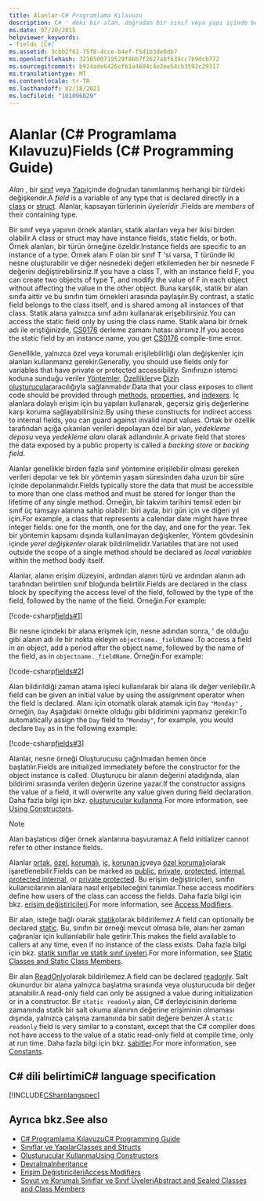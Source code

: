 ```yaml
---
title: Alanlar-C# Programlama Kılavuzu
description: C# ' deki bir alan, doğrudan bir sınıf veya yapı içinde belirtilen her türlü tür değişkenidir. Alanlar, kapsayan türlerinin üyeleridir.
ms.date: 07/20/2015
helpviewer_keywords:
- fields [C#]
ms.assetid: 3cbb2f61-75f8-4cce-b4ef-f5d1b3de0db7
ms.openlocfilehash: 3210500719529f8bb7f2627abf634cc7b9dcb772
ms.sourcegitcommit: b924ade6426cf61a4604c4e2ee54cb3592c29317
ms.translationtype: MT
ms.contentlocale: tr-TR
ms.lasthandoff: 02/18/2021
ms.locfileid: "101096829"
---
```

# <a name="fields-c-programming-guide"></a><span data-ttu-id="34b15-104">Alanlar (C# Programlama Kılavuzu)</span><span class="sxs-lookup"><span data-stu-id="34b15-104">Fields (C# Programming Guide)</span></span>

<span data-ttu-id="34b15-105">*Alan* , bir [sınıf](../../language-reference/keywords/class.md) veya [Yapı](../../language-reference/builtin-types/struct.md)içinde doğrudan tanımlanmış herhangi bir türdeki değişkendir.</span><span class="sxs-lookup"><span data-stu-id="34b15-105">A *field* is a variable of any type that is declared directly in a [class](../../language-reference/keywords/class.md) or [struct](../../language-reference/builtin-types/struct.md).</span></span> <span data-ttu-id="34b15-106">Alanlar, kapsayan türlerinin *üyeleridir* .</span><span class="sxs-lookup"><span data-stu-id="34b15-106">Fields are *members* of their containing type.</span></span>

<span data-ttu-id="34b15-107">Bir sınıf veya yapının örnek alanları, statik alanları veya her ikisi birden olabilir.</span><span class="sxs-lookup"><span data-stu-id="34b15-107">A class or struct may have instance fields, static fields, or both.</span></span> <span data-ttu-id="34b15-108">Örnek alanları, bir türün örneğine özeldir.</span><span class="sxs-lookup"><span data-stu-id="34b15-108">Instance fields are specific to an instance of a type.</span></span> <span data-ttu-id="34b15-109">Örnek alanı F olan bir sınıf T 'si varsa, T türünde iki nesne oluşturabilir ve diğer nesnedeki değeri etkilemeden her bir nesnede F değerini değiştirebilirsiniz.</span><span class="sxs-lookup"><span data-stu-id="34b15-109">If you have a class T, with an instance field F, you can create two objects of type T, and modify the value of F in each object without affecting the value in the other object.</span></span> <span data-ttu-id="34b15-110">Buna karşılık, statik bir alan sınıfa aittir ve bu sınıfın tüm örnekleri arasında paylaşılır.</span><span class="sxs-lookup"><span data-stu-id="34b15-110">By contrast, a static field belongs to the class itself, and is shared among all instances of that class.</span></span> <span data-ttu-id="34b15-111">Statik alana yalnızca sınıf adını kullanarak erişebilirsiniz.</span><span class="sxs-lookup"><span data-stu-id="34b15-111">You can access the static field only by using the class name.</span></span> <span data-ttu-id="34b15-112">Statik alana bir örnek adı ile eriştiğinizde, [CS0176](../../misc/cs0176.md) derleme zamanı hatası alırsınız.</span><span class="sxs-lookup"><span data-stu-id="34b15-112">If you access the static field by an instance name, you get [CS0176](../../misc/cs0176.md) compile-time error.</span></span>

<span data-ttu-id="34b15-113">Genellikle, yalnızca özel veya korumalı erişilebilirliği olan değişkenler için alanları kullanmanız gerekir.</span><span class="sxs-lookup"><span data-stu-id="34b15-113">Generally, you should use fields only for variables that have private or protected accessibility.</span></span> <span data-ttu-id="34b15-114">Sınıfınızın istemci koduna sunduğu veriler [Yöntemler](./methods.md), [Özellikler](./properties.md)ve [Dizin oluşturucular](../indexers/index.md)aracılığıyla sağlanmalıdır.</span><span class="sxs-lookup"><span data-stu-id="34b15-114">Data that your class exposes to client code should be provided through [methods](./methods.md), [properties](./properties.md), and [indexers](../indexers/index.md).</span></span> <span data-ttu-id="34b15-115">İç alanlara dolaylı erişim için bu yapıları kullanarak, geçersiz giriş değerlerine karşı koruma sağlayabilirsiniz.</span><span class="sxs-lookup"><span data-stu-id="34b15-115">By using these constructs for indirect access to internal fields, you can guard against invalid input values.</span></span> <span data-ttu-id="34b15-116">Ortak bir özellik tarafından açığa çıkarılan verileri depolayan özel bir alan, *yedekleme deposu* veya *yedekleme alanı* olarak adlandırılır.</span><span class="sxs-lookup"><span data-stu-id="34b15-116">A private field that stores the data exposed by a public property is called a *backing store* or *backing field*.</span></span>

<span data-ttu-id="34b15-117">Alanlar genellikle birden fazla sınıf yöntemine erişilebilir olması gereken verileri depolar ve tek bir yöntemin yaşam süresinden daha uzun bir süre içinde depolanmalıdır.</span><span class="sxs-lookup"><span data-stu-id="34b15-117">Fields typically store the data that must be accessible to more than one class method and must be stored for longer than the lifetime of any single method.</span></span> <span data-ttu-id="34b15-118">Örneğin, bir takvim tarihini temsil eden bir sınıf üç tamsayı alanına sahip olabilir: biri ayda, biri gün için ve diğeri yıl için.</span><span class="sxs-lookup"><span data-stu-id="34b15-118">For example, a class that represents a calendar date might have three integer fields: one for the month, one for the day, and one for the year.</span></span> <span data-ttu-id="34b15-119">Tek bir yöntemin kapsamı dışında kullanılmayan değişkenler, Yöntem gövdesinin içinde *yerel değişkenler* olarak bildirilmelidir.</span><span class="sxs-lookup"><span data-stu-id="34b15-119">Variables that are not used outside the scope of a single method should be declared as *local variables* within the method body itself.</span></span>

<span data-ttu-id="34b15-120">Alanlar, alanın erişim düzeyini, ardından alanın türü ve ardından alanın adı tarafından belirtilen sınıf bloğunda belirtilir.</span><span class="sxs-lookup"><span data-stu-id="34b15-120">Fields are declared in the class block by specifying the access level of the field, followed by the type of the field, followed by the name of the field.</span></span> <span data-ttu-id="34b15-121">Örneğin:</span><span class="sxs-lookup"><span data-stu-id="34b15-121">For example:</span></span>

[!code-csharp[fields#1](snippets/fields/Program.cs#1)]

<span data-ttu-id="34b15-122">Bir nesne içindeki bir alana erişmek için, nesne adından sonra, ' de olduğu gibi alanın adı ile bir nokta ekleyin `objectname._fieldName` .</span><span class="sxs-lookup"><span data-stu-id="34b15-122">To access a field in an object, add a period after the object name, followed by the name of the field, as in `objectname._fieldName`.</span></span> <span data-ttu-id="34b15-123">Örneğin:</span><span class="sxs-lookup"><span data-stu-id="34b15-123">For example:</span></span>

[!code-csharp[fields#2](snippets/fields/Program.cs#2)]

<span data-ttu-id="34b15-124">Alan bildirildiği zaman atama işleci kullanılarak bir alana ilk değer verilebilir.</span><span class="sxs-lookup"><span data-stu-id="34b15-124">A field can be given an initial value by using the assignment operator when the field is declared.</span></span> <span data-ttu-id="34b15-125">Alanı için otomatik olarak atamak için `Day` `"Monday"` , örneğin, `Day` Aşağıdaki örnekte olduğu gibi bildirimini yapmanız gerekir:</span><span class="sxs-lookup"><span data-stu-id="34b15-125">To automatically assign the `Day` field to `"Monday"`, for example, you would declare `Day` as in the following example:</span></span>

[!code-csharp[fields#3](snippets/fields/Program.cs#3)]

<span data-ttu-id="34b15-126">Alanlar, nesne örneği Oluşturucusu çağrılmadan hemen önce başlatılır.</span><span class="sxs-lookup"><span data-stu-id="34b15-126">Fields are initialized immediately before the constructor for the object instance is called.</span></span> <span data-ttu-id="34b15-127">Oluşturucu bir alanın değerini atadığında, alan bildirimi sırasında verilen değerin üzerine yazar.</span><span class="sxs-lookup"><span data-stu-id="34b15-127">If the constructor assigns the value of a field, it will overwrite any value given during field declaration.</span></span> <span data-ttu-id="34b15-128">Daha fazla bilgi için bkz. [oluşturucular kullanma](./using-constructors.md).</span><span class="sxs-lookup"><span data-stu-id="34b15-128">For more information, see [Using Constructors](./using-constructors.md).</span></span>

> [!NOTE]
> <span data-ttu-id="34b15-129">Alan başlatıcısı diğer örnek alanlarına başvuramaz.</span><span class="sxs-lookup"><span data-stu-id="34b15-129">A field initializer cannot refer to other instance fields.</span></span>

<span data-ttu-id="34b15-130">Alanlar [ortak](../../language-reference/keywords/public.md), [özel](../../language-reference/keywords/private.md), [korumalı](../../language-reference/keywords/protected.md), [iç](../../language-reference/keywords/internal.md), [korunan iç](../../language-reference/keywords/protected-internal.md)veya [özel korumalı](../../language-reference/keywords/private-protected.md)olarak işaretlenebilir.</span><span class="sxs-lookup"><span data-stu-id="34b15-130">Fields can be marked as [public](../../language-reference/keywords/public.md), [private](../../language-reference/keywords/private.md), [protected](../../language-reference/keywords/protected.md), [internal](../../language-reference/keywords/internal.md), [protected internal](../../language-reference/keywords/protected-internal.md), or [private protected](../../language-reference/keywords/private-protected.md).</span></span> <span data-ttu-id="34b15-131">Bu erişim değiştiricileri, sınıfın kullanıcılarının alanlara nasıl erişebileceğini tanımlar.</span><span class="sxs-lookup"><span data-stu-id="34b15-131">These access modifiers define how users of the class can access the fields.</span></span> <span data-ttu-id="34b15-132">Daha fazla bilgi için bkz. [erişim değiştiricileri](./access-modifiers.md).</span><span class="sxs-lookup"><span data-stu-id="34b15-132">For more information, see [Access Modifiers](./access-modifiers.md).</span></span>

<span data-ttu-id="34b15-133">Bir alan, isteğe bağlı olarak [statik](../../language-reference/keywords/static.md)olarak bildirilemez.</span><span class="sxs-lookup"><span data-stu-id="34b15-133">A field can optionally be declared [static](../../language-reference/keywords/static.md).</span></span> <span data-ttu-id="34b15-134">Bu, sınıfın bir örneği mevcut olmasa bile, alanı her zaman çağıranlar için kullanılabilir hale getirir.</span><span class="sxs-lookup"><span data-stu-id="34b15-134">This makes the field available to callers at any time, even if no instance of the class exists.</span></span> <span data-ttu-id="34b15-135">Daha fazla bilgi için bkz. [statik sınıflar ve statik sınıf üyeleri](./static-classes-and-static-class-members.md).</span><span class="sxs-lookup"><span data-stu-id="34b15-135">For more information, see [Static Classes and Static Class Members](./static-classes-and-static-class-members.md).</span></span>

<span data-ttu-id="34b15-136">Bir alan [ReadOnly](../../language-reference/keywords/readonly.md)olarak bildirilemez.</span><span class="sxs-lookup"><span data-stu-id="34b15-136">A field can be declared [readonly](../../language-reference/keywords/readonly.md).</span></span> <span data-ttu-id="34b15-137">Salt okunurdur bir alana yalnızca başlatma sırasında veya oluşturucuda bir değer atanabilir.</span><span class="sxs-lookup"><span data-stu-id="34b15-137">A read-only field can only be assigned a value during initialization or in a constructor.</span></span> <span data-ttu-id="34b15-138">Bir `static readonly` alan, C# derleyicisinin derleme zamanında statik bir salt okuma alanının değerine erişiminin olmaması dışında, yalnızca çalışma zamanında bir sabit değere benzer.</span><span class="sxs-lookup"><span data-stu-id="34b15-138">A `static readonly` field is very similar to a constant, except that the C# compiler does not have access to the value of a static read-only field at compile time, only at run time.</span></span> <span data-ttu-id="34b15-139">Daha fazla bilgi için bkz. [sabitler](./constants.md).</span><span class="sxs-lookup"><span data-stu-id="34b15-139">For more information, see [Constants](./constants.md).</span></span>

## <a name="c-language-specification"></a><span data-ttu-id="34b15-140">C# dili belirtimi</span><span class="sxs-lookup"><span data-stu-id="34b15-140">C# language specification</span></span>

[!INCLUDE[CSharplangspec](~/includes/csharplangspec-md.md)]

## <a name="see-also"></a><span data-ttu-id="34b15-141">Ayrıca bkz.</span><span class="sxs-lookup"><span data-stu-id="34b15-141">See also</span></span>

- [<span data-ttu-id="34b15-142">C# Programlama Kılavuzu</span><span class="sxs-lookup"><span data-stu-id="34b15-142">C# Programming Guide</span></span>](../index.md)
- [<span data-ttu-id="34b15-143">Sınıflar ve Yapılar</span><span class="sxs-lookup"><span data-stu-id="34b15-143">Classes and Structs</span></span>](./index.md)
- [<span data-ttu-id="34b15-144">Oluşturucular Kullanma</span><span class="sxs-lookup"><span data-stu-id="34b15-144">Using Constructors</span></span>](./using-constructors.md)
- [<span data-ttu-id="34b15-145">Devralma</span><span class="sxs-lookup"><span data-stu-id="34b15-145">Inheritance</span></span>](./inheritance.md)
- [<span data-ttu-id="34b15-146">Erişim Değiştiricileri</span><span class="sxs-lookup"><span data-stu-id="34b15-146">Access Modifiers</span></span>](./access-modifiers.md)
- [<span data-ttu-id="34b15-147">Soyut ve Korumalı Sınıflar ve Sınıf Üyeleri</span><span class="sxs-lookup"><span data-stu-id="34b15-147">Abstract and Sealed Classes and Class Members</span></span>](./abstract-and-sealed-classes-and-class-members.md)
